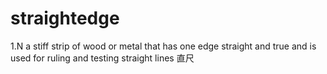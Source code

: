 # straightedge

1.N a stiff strip of wood or metal that has one edge straight and true and is used for ruling and testing straight lines 直尺